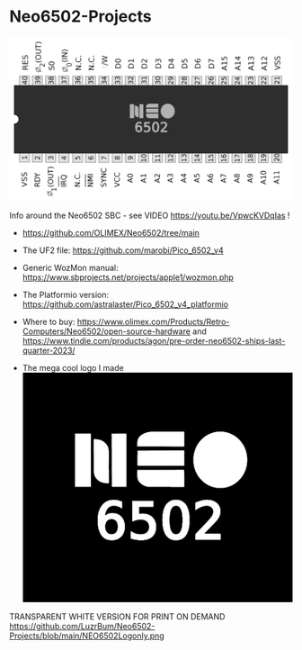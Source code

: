 # Neo6502-Projects
![NEO6502](https://github.com/LuzrBum/Neo6502-Projects/blob/main/NEO6502.png)

Info around the Neo6502 SBC - see VIDEO https://youtu.be/VpwcKVDqIas !

- https://github.com/OLIMEX/Neo6502/tree/main
- The UF2 file: https://github.com/marobi/Pico_6502_v4
- Generic WozMon manual: https://www.sbprojects.net/projects/apple1/wozmon.php
- The Platformio version: https://github.com/astralaster/Pico_6502_v4_platformio
- Where to buy: https://www.olimex.com/Products/Retro-Computers/Neo6502/open-source-hardware  and https://www.tindie.com/products/agon/pre-order-neo6502-ships-last-quarter-2023/

- The mega cool logo I made 
![NEO6502](https://github.com/LuzrBum/Neo6502-Projects/blob/main/NEO6502LogoBlackBG.png)

TRANSPARENT WHITE VERSION FOR PRINT ON DEMAND https://github.com/LuzrBum/Neo6502-Projects/blob/main/NEO6502Logonly.png
